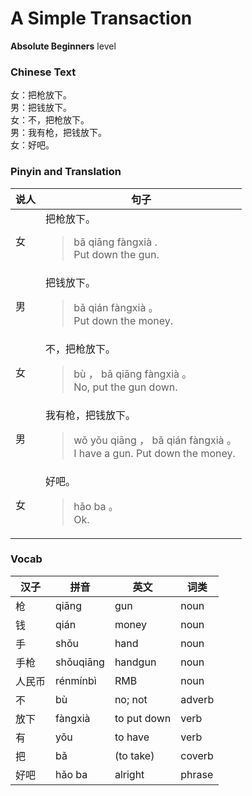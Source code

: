 # A Simple Transaction
**Absolute Beginners** level
### Chinese Text
女：把枪放下。<br />男：把钱放下。<br />女：不，把枪放下。<br />男：我有枪，把钱放下。<br />女：好吧。

### Pinyin and Translation
|说人|句子|
|----|----|
|女|把枪放下。<blockquote>bǎ qiāng fàngxià .<br />Put down the gun.</blockquote>|
|男|把钱放下。<blockquote>bǎ qián fàngxià 。<br />Put down the money.</blockquote>|
|女|不，把枪放下。<blockquote>bù ， bǎ qiāng fàngxià 。<br />No, put the gun down.</blockquote>|
|男|我有枪，把钱放下。<blockquote>wǒ yǒu qiāng ， bǎ qián fàngxià 。<br />I have a gun. Put down the money.</blockquote>|
|女|好吧。<blockquote>hǎo ba 。<br />Ok.</blockquote>|
### Vocab
|汉子|拼音|英文|词类|
|----|----|----|----|
|枪|qiāng|gun|noun|
|钱|qián|money|noun|
|手|shǒu|hand|noun|
|手枪|shǒuqiāng|handgun|noun|
|人民币|rénmínbì|RMB|noun|
|不|bù|no; not|adverb|
|放下|fàngxià|to put down|verb|
|有|yǒu|to have|verb|
|把|bǎ|(to take)|coverb|
|好吧|hǎo ba|alright|phrase|